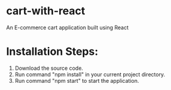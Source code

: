 # cart-with-react
 An E-commerce cart application built using React
 
 # Installation Steps:
1. Download the source code.
2. Run command "npm install" in your current project directory.
3. Run command "npm start" to start the application.
